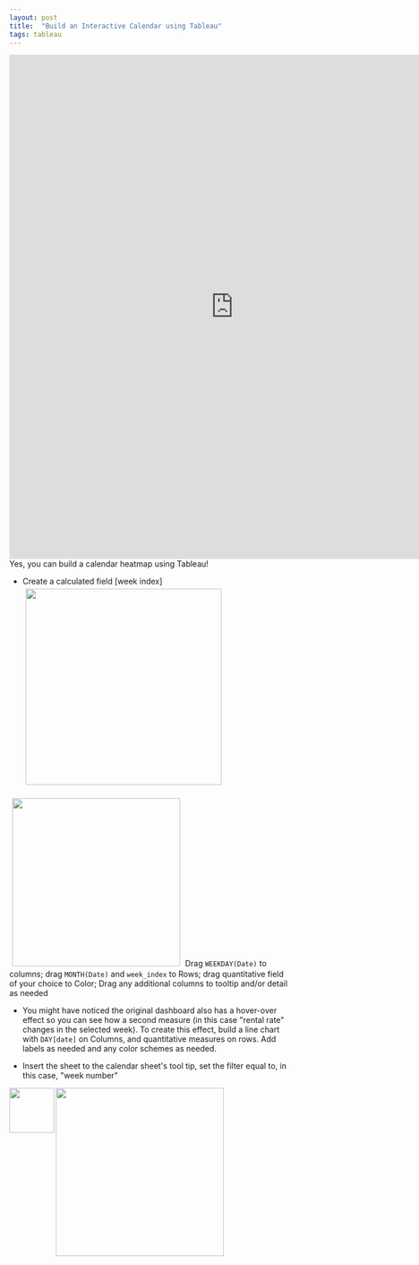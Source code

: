 ```yaml
---
layout: post
title:  "Build an Interactive Calendar using Tableau"
tags: tableau
---
```

<iframe frameborder="0" src="https://public.tableau.com/views/AirbnbRentalAvailabilityandPricingCalendar/Calendar?:display_count=y&:origin=viz_share_link?:embed=yes&:display_count=yes&:showVizHome=no" width = "800px" height="900px" scrolling='auto' allow></iframe>
Yes, you can build a calendar heatmap using Tableau! 

*   Create a calculated field [week index] <img src ="https://github.com/tanyayt/tanyayt.github.io/blob/master/images/tableau_calendar_week_index.PNG?raw=true" width="350px" style="margin: 5px 5px 5px 5px"> 

<img src="https://github.com/tanyayt/tanyayt.github.io/blob/master/images/tableau_calendar_row_col.PNG?raw=true" height ="300px" style="margin: 5px 5px 5px 5px" > Drag `WEEKDAY(Date)` to columns; drag `MONTH(Date)` and `week_index` to Rows; drag quantitative field of your choice to Color; Drag any additional columns to tooltip and/or detail as needed  

*   You might have noticed the original dashboard also has a hover-over effect so you can see how a second measure (in this case "rental rate" changes in the selected week). To create this effect, build a line chart with `DAY[date]` on Columns, and quantitative measures on rows. Add labels as needed and any color schemes as needed. 

*   Insert the sheet to the calendar sheet's tool tip, set the filter equal to, in this case, "week number" 

<img src="https://github.com/tanyayt/tanyayt.github.io/blob/master/images/tableau_calendar_weeknumber.PNG?raw=true" height="80px" align ="left">

<img src="https://github.com/tanyayt/tanyayt.github.io/blob/master/images/tableau_calendar_tooltip_sheet.PNG?raw=true" height= "300px" align="left">

